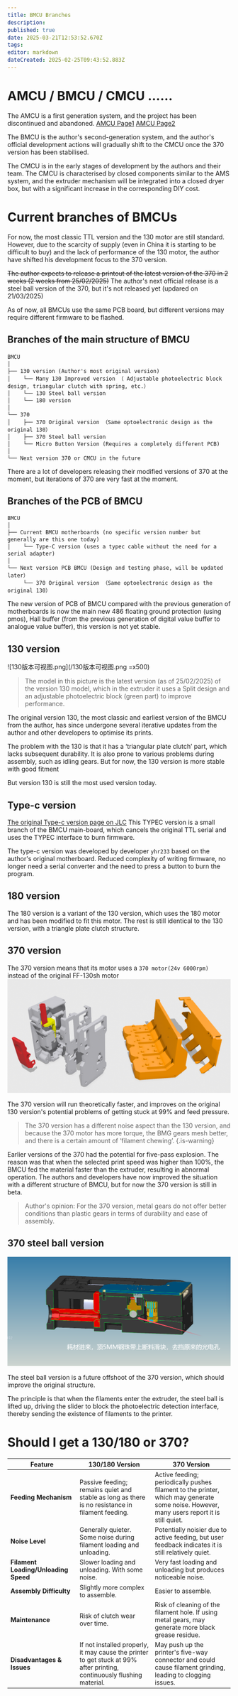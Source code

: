 ```yaml
---
title: BMCU Branches
description: 
published: true
date: 2025-03-21T12:53:52.670Z
tags: 
editor: markdown
dateCreated: 2025-02-25T09:43:52.883Z
---
```


# AMCU / BMCU / CMCU ......
The AMCU is a first generation system, and the project has been discontinued and abandoned.
[AMCU Page1](https://oshwhub.com/an_ye/ams-amcu)
[AMCU Page2](https://github.com/applenana/AP-AMS)



The BMCU is the author's second-generation system, and the author's official development actions will gradually shift to the CMCU once the 370 version has been stabilised.

The CMCU is in the early stages of development by the authors and their team. The CMCU is characterised by closed components similar to the AMS system, and the extruder mechanism will be integrated into a closed dryer box, but with a significant increase in the corresponding DIY cost.


# Current branches of BMCUs
For now, the most classic TTL version and the 130 motor are still standard.
However, due to the scarcity of supply (even in China it is starting to be difficult to buy) and the lack of performance of the 130 motor, the author have shifted his development focus to the 370 version.

~~The author expects to release a printout of the latest version of the 370 in 2 weeks (2 weeks from 25/02/2025)~~
The author's next official release is a steel ball version of the 370, but it's not released yet (updared on 21/03/2025)

As of now, all BMCUs use the same PCB board, but different versions may require different firmware to be flashed.

## Branches of the main structure of BMCU

```
BMCU
│
├── 130 version (Author's most original version)
│    └── Many 130 Improved version （ Adjustable photoelectric block design, triangular clutch with spring, etc.）
│    └── 130 Steel ball version
│    └── 180 version
│
└── 370
│    ├── 370 Original version （Same optoelectronic design as the original 130）
│    ├── 370 Steel ball version
│    └── Micro Button Version (Requires a completely different PCB)
│
└── Next version 370 or CMCU in the future
```
There are a lot of developers releasing their modified versions of 370 at the moment, but iterations of 370 are very fast at the moment.

## Branches of the PCB of BMCU
```
BMCU
│
├── Current BMCU motherboards (no specific version number but generally are this one today)
│    └── Type-C version (uses a typec cable without the need for a serial adapter)
│
└── Next version PCB BMCU (Design and testing phase, will be updated later）
     └── 370 Original version （Same optoelectronic design as the original 130）

```
The new version of PCB of BMCU compared with the previous generation of motherboards is now the main new 486 floating ground protection (using pmos), Hall buffer (from the previous generation of digital value buffer to analogue value buffer), this version is not yet stable.




## 130 version
![130版本可视图.png](/130版本可视图.png =x500)
> The model in this picture is the latest version (as of 25/02/2025) of the version 130 model, which in the extruder it uses a Split design and an adjustable photoelectric block (green part) to improve performance.

The original version 130, the most classic and earliest version of the BMCU from the author, has since undergone several iterative updates from the author and other developers to optimise its prints.

The problem with the 130 is that it has a ‘triangular plate clutch’ part, which lacks subsequent durability. It is also prone to various problems during assembly, such as idling gears. But for now, the 130 version is more stable with good fitment

But version 130 is still the most used version today.

## Type-c version
[The original Type-c version page on JLC](https://oshwhub.com/bilibili233/bmcu0000)
This TYPEC version is a small branch of the BMCU main-board, which cancels the original TTL serial and uses the TYPEC interface to burn firmware.

The type-c version was developed by developer `yhr233` based on the author's original motherboard. Reduced complexity of writing firmware, no longer need a serial converter and the need to press a button to burn the program.

## 180 version
The 180 version is a variant of the 130 version, which uses the 180 motor and has been modified to fit this motor. The rest is still identical to the 130 version, with a triangle plate clutch structure.

## 370 version
The 370 version means that its motor uses a `370 motor(24v 6000rpm)` instead of the original FF-130sh motor
![370版本可视图2.png](/370版本可视图2.png)
  
The 370 version will run theoretically faster, and improves on the original 130 version's potential problems of getting stuck at 99% and feed pressure.
> The 370 version has a different noise aspect than the 130 version, and because the 370 motor has more torque, the BMG gears mesh better, and there is a certain amount of ‘filament chewing’.
{.is-warning}

  
Earlier versions of the 370 had the potential for five-pass explosion. The reason was that when the selected print speed was higher than 100%, the BMCU fed the material faster than the extruder, resulting in abnormal operation. The authors and developers have now improved the situation with a different structure of BMCU, but for now the 370 version is still in beta.

> Author's opinion: For the 370 version, metal gears do not offer better conditions than plastic gears in terms of durability and ease of assembly.

## 370 steel ball version
![bmcu_steel_ball_version.png](/bmcu_steel_ball_version.png)

The steel ball version is a future offshoot of the 370 version, which should improve the original structure.

The principle is that when the filaments enter the extruder, the steel ball is lifted up, driving the slider to block the photoelectric detection interface, thereby sending the existence of filaments to the printer.

# Should I get a 130/180 or 370?


| Feature              | 130/180 Version                           | 370 Version                               |
|----------------------|---------------------------------|----------------------------------|
| **Feeding Mechanism** | Passive feeding; remains quiet and stable as long as there is no resistance in filament feeding. | Active feeding; periodically pushes filament to the printer, which may generate some noise. However, many users report it is still quiet. |
| **Noise Level**       | Generally quieter. Some noise during filament loading and unloading. | Potentially noisier due to active feeding, but user feedback indicates it is still relatively quiet. |
| **Filament Loading/Unloading Speed** | Slower loading and unloading. With some noise. | Very fast loading and unloading but produces noticeable noise. |
| **Assembly Difficulty** | Slightly more complex to assemble. | Easier to assemble. |
| **Maintenance** | Risk of clutch wear over time. | Risk of cleaning of the filament hole. If using metal gears, may generate more black grease residue. |
| **Disadvantages & Issues** | If not installed properly, it may cause the printer to get stuck at 99% after printing, continuously flushing material. | May push up the printer's five-way connector and could cause filament grinding, leading to clogging issues. |
